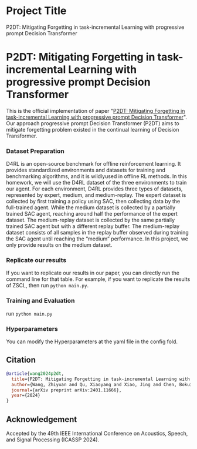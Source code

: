 #  Project Title
P2DT: Mitigating Forgetting in task-incremental Learning with progressive prompt Decision Transformer


# P2DT: Mitigating Forgetting in task-incremental Learning with progressive prompt Decision Transformer

This is the official implementation of paper "[P2DT: Mitigating Forgetting in task-incremental Learning with progressive prompt Decision Transformer](https://arxiv.org/abs/2401.11666)". Our approach progressive prompt Decision Transformer (P2DT) aims to mitigate forgetting problem existed in the continual learning of Decision Transformer. 

### Dataset Preparation

D4RL is an open-source benchmark for offline reinforcement learning. It provides standardized environments and datasets for training and benchmarking algorithms, and it is wildlyused in offline RL methods. In this homework, we will use the D4RL dataset of the three environments to train our agent.
For each environment, D4RL provides three types of datasets, represented by expert, medium, and medium-replay. The expert dataset is collected by first training a policy using SAC, then collecting data by the full-trained agent. While the medium dataset is collected by a partially trained SAC agent, reaching around half the performance of the expert dataset. The medium-replay dataset is collected by the same partially trained SAC agent but with a different replay buffer. The medium-replay dataset consists of all samples in the replay buffer observed during training the SAC agent until reaching the “medium” performance. In this project, we only provide results on the medium dataset. 

### Replicate our results

If you want to replicate our results in our paper, you can directly run the command line for that table. For example, if you want to replicate the results of ZSCL, then run `python main.py`.


### Training and Evaluation

run `python main.py`

### Hyperparameters

You can modify the Hyperparameters at the yaml file in the config fold.


## Citation

```bibtex
@article{wang2024p2dt,
  title={P2DT: Mitigating Forgetting in task-incremental Learning with progressive prompt Decision Transformer},
  author={Wang, Zhiyuan and Qu, Xiaoyang and Xiao, Jing and Chen, Bokui and Wang, Jianzong},
  journal={arXiv preprint arXiv:2401.11666},
  year={2024}
}
```

## Acknowledgement
Accepted by the 49th IEEE International Conference on Acoustics, Speech, and Signal Processing (ICASSP 2024).
